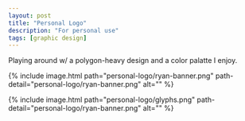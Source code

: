 ```yaml
---
layout: post
title: "Personal Logo"
description: "For personal use"
tags: [graphic design]
---
```


Playing around w/ a polygon-heavy design and a color palatte I enjoy.

{% include image.html path="personal-logo/ryan-banner.png" path-detail="personal-logo/ryan-banner.png" alt="" %}

{% include image.html path="personal-logo/glyphs.png" path-detail="personal-logo/ryan-banner.png" alt="" %}